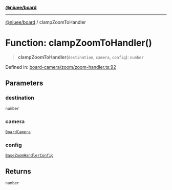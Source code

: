 [**@niuee/board**](../README.md)

***

[@niuee/board](../globals.md) / clampZoomToHandler

# Function: clampZoomToHandler()

> **clampZoomToHandler**(`destination`, `camera`, `config`): `number`

Defined in: [board-camera/zoom/zoom-handler.ts:92](https://github.com/niuee/board/blob/d74620e4e63da3004adfc7105b7f1136fce9577c/src/board-camera/zoom/zoom-handler.ts#L92)

## Parameters

### destination

`number`

### camera

[`BoardCamera`](../interfaces/BoardCamera.md)

### config

[`BaseZoomHandlerConfig`](../type-aliases/BaseZoomHandlerConfig.md)

## Returns

`number`
